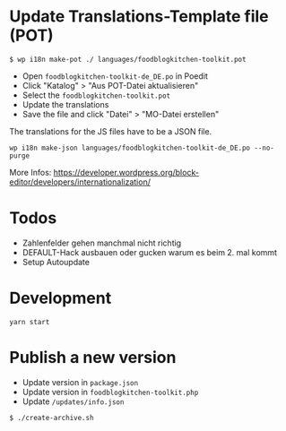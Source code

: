 # Update Translations-Template file (POT)

`$ wp i18n make-pot ./ languages/foodblogkitchen-toolkit.pot`

- Open `foodblogkitchen-toolkit-de_DE.po` in Poedit
- Click "Katalog" > "Aus POT-Datei aktualisieren"
- Select the `foodblogkitchen-toolkit.pot`
- Update the translations
- Save the file and click "Datei" > "MO-Datei erstellen"

The translations for the JS files have to be a JSON file.

`wp i18n make-json languages/foodblogkitchen-toolkit-de_DE.po --no-purge`

More Infos: https://developer.wordpress.org/block-editor/developers/internationalization/

# Todos

- Zahlenfelder gehen manchmal nicht richtig
- DEFAULT-Hack ausbauen oder gucken warum es beim 2. mal kommt
- Setup Autoupdate

# Development

`yarn start`

# Publish a new version

- Update version in `package.json`
- Update version in `foodblogkitchen-toolkit.php`
- Update `/updates/info.json`

`$ ./create-archive.sh`

